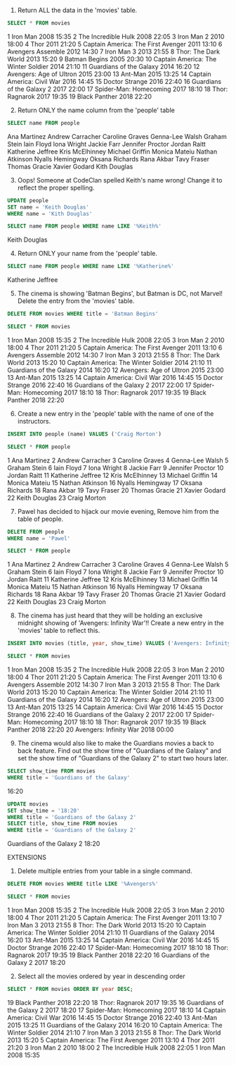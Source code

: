 1. Return ALL the data in the 'movies' table.

```sql
SELECT * FROM movies
```

1	Iron Man	2008	15:35
2	The Incredible Hulk	2008	22:05
3	Iron Man 2	2010	18:00
4	Thor	2011	21:20
5	Captain America: The First Avenger	2011	13:10
6	Avengers Assemble	2012	14:30
7	Iron Man 3	2013	21:55
8	Thor: The Dark World	2013	15:20
9	Batman Begins	2005	20:30
10	Captain America: The Winter Soldier	2014	21:10
11	Guardians of the Galaxy	2014	16:20
12	Avengers: Age of Ultron	2015	23:00
13	Ant-Man	2015	13:25
14	Captain America: Civil War	2016	14:45
15	Doctor Strange	2016	22:40
16	Guardians of the Galaxy 2	2017	22:00
17	Spider-Man: Homecoming	2017	18:10
18	Thor: Ragnarok	2017	19:35
19	Black Panther	2018	22:20


2. Return ONLY the name column from the 'people' table

```sql
SELECT name FROM people
```

Ana Martinez
Andrew Carracher
Caroline Graves
Genna-Lee Walsh
Graham Stein
Iain Floyd
Iona Wright
Jackie Farr
Jennifer Proctor
Jordan Raitt
Katherine Jeffree
Kris McElhinney
Michael Griffin
Monica Mateiu
Nathan Atkinson
Nyalls Hemingway
Oksana Richards
Rana Akbar
Tavy Fraser
Thomas Gracie
Xavier Godard
Kith Douglas


3. Oops! Someone at CodeClan spelled Keith's name wrong! Change it to reflect the proper spelling.

```sql
UPDATE people
SET name = 'Keith Douglas'
WHERE name = 'Kith Douglas'

SELECT name FROM people WHERE name LIKE '%Keith%'
```

Keith Douglas


4. Return ONLY your name from the 'people' table.

```sql
SELECT name FROM people WHERE name LIKE '%Katherine%'
```

Katherine Jeffree


5. The cinema is showing 'Batman Begins', but Batman is DC, not Marvel! Delete the entry from the 'movies' table.

```sql
DELETE FROM movies WHERE title = 'Batman Begins'

SELECT * FROM movies
```

1	Iron Man	2008	15:35
2	The Incredible Hulk	2008	22:05
3	Iron Man 2	2010	18:00
4	Thor	2011	21:20
5	Captain America: The First Avenger	2011	13:10
6	Avengers Assemble	2012	14:30
7	Iron Man 3	2013	21:55
8	Thor: The Dark World	2013	15:20
10	Captain America: The Winter Soldier	2014	21:10
11	Guardians of the Galaxy	2014	16:20
12	Avengers: Age of Ultron	2015	23:00
13	Ant-Man	2015	13:25
14	Captain America: Civil War	2016	14:45
15	Doctor Strange	2016	22:40
16	Guardians of the Galaxy 2	2017	22:00
17	Spider-Man: Homecoming	2017	18:10
18	Thor: Ragnarok	2017	19:35
19	Black Panther	2018	22:20

6. Create a new entry in the 'people' table with the name of one of the instructors.

```sql
INSERT INTO people (name) VALUES ('Craig Morton')

SELECT * FROM people
```

1	Ana Martinez
2	Andrew Carracher
3	Caroline Graves
4	Genna-Lee Walsh
5	Graham Stein
6	Iain Floyd
7	Iona Wright
8	Jackie Farr
9	Jennifer Proctor
10	Jordan Raitt
11	Katherine Jeffree
12	Kris McElhinney
13	Michael Griffin
14	Monica Mateiu
15	Nathan Atkinson
16	Nyalls Hemingway
17	Oksana Richards
18	Rana Akbar
19	Tavy Fraser
20	Thomas Gracie
21	Xavier Godard
22	Keith Douglas
23	Craig Morton

7. Pawel has decided to hijack our movie evening, Remove him from the table of people.

```sql
DELETE FROM people
WHERE name = 'Pawel'

SELECT * FROM people
```

1	Ana Martinez
2	Andrew Carracher
3	Caroline Graves
4	Genna-Lee Walsh
5	Graham Stein
6	Iain Floyd
7	Iona Wright
8	Jackie Farr
9	Jennifer Proctor
10	Jordan Raitt
11	Katherine Jeffree
12	Kris McElhinney
13	Michael Griffin
14	Monica Mateiu
15	Nathan Atkinson
16	Nyalls Hemingway
17	Oksana Richards
18	Rana Akbar
19	Tavy Fraser
20	Thomas Gracie
21	Xavier Godard
22	Keith Douglas
23	Craig Morton

8. The cinema has just heard that they will be holding an exclusive midnight showing of 'Avengers: Infinity War'!! Create a new entry in the 'movies' table to reflect this.

```sql
INSERT INTO movies (title, year, show_time) VALUES ('Avengers: Infinity War', 2018, '00:00')

SELECT * FROM movies
```

1	Iron Man	2008	15:35
2	The Incredible Hulk	2008	22:05
3	Iron Man 2	2010	18:00
4	Thor	2011	21:20
5	Captain America: The First Avenger	2011	13:10
6	Avengers Assemble	2012	14:30
7	Iron Man 3	2013	21:55
8	Thor: The Dark World	2013	15:20
10	Captain America: The Winter Soldier	2014	21:10
11	Guardians of the Galaxy	2014	16:20
12	Avengers: Age of Ultron	2015	23:00
13	Ant-Man	2015	13:25
14	Captain America: Civil War	2016	14:45
15	Doctor Strange	2016	22:40
16	Guardians of the Galaxy 2	2017	22:00
17	Spider-Man: Homecoming	2017	18:10
18	Thor: Ragnarok	2017	19:35
19	Black Panther	2018	22:20
20	Avengers: Infinity War	2018	00:00

9. The cinema would also like to make the Guardians movies a back to back feature. Find out the show time of "Guardians of the Galaxy" and set the show time of "Guardians of the Galaxy 2" to start two hours later.

```sql
SELECT show_time FROM movies
WHERE title = 'Guardians of the Galaxy'
```

16:20

```sql
UPDATE movies
SET show_time = '18:20'
WHERE title = 'Guardians of the Galaxy 2'
SELECT title, show_time FROM movies
WHERE title = 'Guardians of the Galaxy 2'
```

Guardians of the Galaxy 2	18:20


EXTENSIONS
1. Delete multiple entries from your table in a single command.

```sql
DELETE FROM movies WHERE title LIKE '%Avengers%'

SELECT * FROM movies
```

1	Iron Man	2008	15:35
2	The Incredible Hulk	2008	22:05
3	Iron Man 2	2010	18:00
4	Thor	2011	21:20
5	Captain America: The First Avenger	2011	13:10
7	Iron Man 3	2013	21:55
8	Thor: The Dark World	2013	15:20
10	Captain America: The Winter Soldier	2014	21:10
11	Guardians of the Galaxy	2014	16:20
13	Ant-Man	2015	13:25
14	Captain America: Civil War	2016	14:45
15	Doctor Strange	2016	22:40
17	Spider-Man: Homecoming	2017	18:10
18	Thor: Ragnarok	2017	19:35
19	Black Panther	2018	22:20
16	Guardians of the Galaxy 2	2017	18:20


2. Select all the movies ordered by year in descending order

```sql
SELECT * FROM movies ORDER BY year DESC;
```

19	Black Panther	2018	22:20
18	Thor: Ragnarok	2017	19:35
16	Guardians of the Galaxy 2	2017	18:20
17	Spider-Man: Homecoming	2017	18:10
14	Captain America: Civil War	2016	14:45
15	Doctor Strange	2016	22:40
13	Ant-Man	2015	13:25
11	Guardians of the Galaxy	2014	16:20
10	Captain America: The Winter Soldier	2014	21:10
7	Iron Man 3	2013	21:55
8	Thor: The Dark World	2013	15:20
5	Captain America: The First Avenger	2011	13:10
4	Thor	2011	21:20
3	Iron Man 2	2010	18:00
2	The Incredible Hulk	2008	22:05
1	Iron Man	2008	15:35
